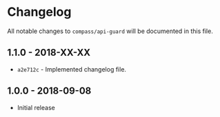 # Changelog 

All notable changes to `compass/api-guard` will be documented in this file. 

## 1.1.0 - 2018-XX-XX

* `a2e712c` - Implemented changelog file.

## 1.0.0 - 2018-09-08 

* Initial release